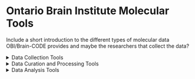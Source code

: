 # Ontario Brain Institute Molecular Tools

Include a short introduction to the different types of molecular data OBI/Brain-CODE provides and maybe the researchers that collect the data?

<details><summary>Data Collection Tools</summary>
&nbsp 
    
| Tool/Pipeline | Description | Requirements | Compute Location | Research Program(s) |
| ---------------- | ----------- | --------------------------- | ----------- | ---------|
| [LabKey](https://www.labkey.com/) | Software used for life science data management. Data is collected in data form. <details><summary>License</summary>Apache Version 2.0</details> <details><summary>Tool Citation(s)</summary>**General Use**: Nelson EK, Piehler B, Eckels J, Rauch A, Bellew M, Hussey P, Ramsay S, Nathe C, Lum K, Krouse K, Stearns D, Connolly B, Skillman T, Igra M. LabKey Server: An open source platform for scientific data integration, analysis and collaboration. BMC Bioinformatics 2011 Mar 9; 12(1): 71. <br></br> **Proteomics**: Rauch A, Bellew M, Eng J, Fitzgibbon M, Holzman T, Hussey P, Igra M, Maclean B, Lin CW, Detter A, Fang R, Faca V, Gafken P, Zhang H, Whitaker J, States D, Hanash S, Paulovich A, McIntosh MW: Computational Proteomics Analysis System (CPAS):  An Extensible, Open-Source Analytic System for Evaluating and Publishing Proteomic Data and High Throughput Biological Experiments. Journal of Proteome Research 2006, 5:112-121. <br></br> **Flow**: Shulman N, Bellew M, Snelling G, Carter D, Huang Y, Li H, Self SG, McElrath MJ, De Rosa SC: Development of an automated analysis system for data from flow cytometric intracellular cytokine staining assays from clinical vaccine trials. Cytometry 2008, 73A:847-856.</details> <details><summary>**Relevant Publications**</summary></details>| N/A | [Brain-CODE](https://www.braincode.ca/) | CAN-BIND |
| [ClinVar](https://www.ncbi.nlm.nih.gov/clinvar/) | Scientifically supported public archive of reports of the relationships among human variations and phenotypes <details><summary>License</summary>Permissive License</details> <details><summary>Tool Citation(s)</summary>Landrum MJ, Lee JM, Benson M, Brown GR, Chao C, Chitipiralla S, Gu B, Hart J, Hoffman D, Jang W, Karapetyan K, Katz K, Liu C, Maddipatla Z, Malheiro A, McDaniel K, Ovetsky M, Riley G, Zhou G, Holmes JB, Kattman BL, Maglott DR. ClinVar: improving access to variant interpretations and supporting evidence. Nucleic Acids Res . 2018 Jan 4. PubMed PMID: 29165669 </details> <details><summary>**Relevant Publications**</summary>To be filled</details> | N/A | Web-based| EpLink |
| [OMIM](https://www.omim.org/)| A comprehensive manual of human genes and genetic phenotypes <details><summary>**License**</summary></details><details><summary>Tool Citation(s)</summary>Online Mendelian Inheritance in Man, OMIM®. McKusick-Nathans Institute of Genetic Medicine, Johns Hopkins University (Baltimore, MD), {date}. World Wide Web URL: https://omim.org/ <br></br> Details on how to cite specific articles from OMIM can be found [here](https://www.omim.org/help/faq#1_8:~:text=Citing%20a%20specific%20entry%20in%20OMIM%3A)</details> <details><summary>**Relevant Publications**</summary></details>| N/A |  Web-based | EpLink |
| [Varsome](https://varsome.com/) | A variant knowledge community, data aggregator, and variant data discovery tool <details><summary>**License**</summary></details><details><summary>Tool Citation(s)</summary>VarSome: the human genomic variant search engine, Christos Kopanos, Vasilis Tsiolkas, Alexandros Kouris, Charles E Chapple, Monica Albarca Aguilera, Richard Meyer, Andreas Massouras, Bioinformatics, Volume 35, Issue 11, 1 June 2019, Pages 1978–1980, https://doi.org/10.1093/bioinformatics/bty897 </details><details><summary>**Relevant Publications**</summary></details>| N/A |  Web-based | EpLink |
 
</details>

<details><summary>Data Curation and Processing Tools</summary>
&nbsp
    
| Tool/Pipeline | Description | Requirements | Compute Location | Research Program(s) |
| ---------------- | ----------- | --------------------------- | ----------- | ---------|
| [Plink](https://github.com/GELOG/plink) | genome association analysis toolset that can be used to conduct a range of large scale analyses <details><summary>License</summary>GNU General Public License Version 2.0</details> <details><summary>Tool Citation(s)</summary>Purcell S, Neale B, Todd-Brown K, Thomas L, Ferreira MAR, Bender D, Maller J, Sklar P, de Bakker PIW, Daly MJ & Sham PC (2007) PLINK: a toolset for whole-genome association and population-based linkage analysis. American Journal of Human Genetics, 81. </br><br>PLINK: Whole genome data analysis toolset. (n.d.). Retrieved August 4, 2022, from https://zzz.bwh.harvard.edu/plink/</details> <details><summary>**Relevant Publications**</summary></details>| N/A | At the lab | ONDRI |
| Meds Tool | Excel based tool that performs drug categorization.| N/A | At the lab | ONDRI |
| [Simoa](https://www.svarlifescience.com/knowledge/technologies/simoa-bead-technology#:~:text=Simoa%20is%20an%20ultra%2Dsensitive,in%20most%20common%20sample%20types.) | Tool used for molecular classification of amyloid and Tau proteins </br><br> can't seem to find license OR tool citation...| N/A | [Brain-CODE](https://www.braincode.ca/) | ONDRI |
| [Masshunter](https://www.agilent.com/en/product/software-informatics/mass-spectrometry-software?gclid=EAIaIQobChMI0drnxpWZ-QIV_T6tBh20DQ7pEAAYASAAEgJ7MfD_BwE&gclsrc=aw.ds) | Quantitation tool upstream of data upload <details><summary>License</summary>[Customary non-commercial license](https://www.agilent.com/cs/library/quickreference/public/Agilent_Software_EULA.pdf) </details> <details><summary>Tool Citation(s)</summary>Agilent Masshunter Quantitative Analysis software (RRID:SCR_015040)</details> <details><summary>**Relevant Publications**</summary></details>| N/A | At the lab | ONDRI |
| [Data Preparation (Shiny) App](https://github.com/ondri-nibs/dataprep_app) | Prepares ONDRI data for outlier analysis. <details><summary>License</summary>GNU General Public License Version 3.0</details> | R, RStudio, [GSVD](https://github.com/derekbeaton/GSVD) and [ours](https://github.com/derekbeaton/OuRS) R Packages | At the lab | ONDRI| 
| [Outliers (Shiny) App](https://github.com/ondri-nibs/outliers_app) | Performs outlier analyses on ONDRI data <details><summary>License</summary>GNU General Public License Version 3.2</details> | R, Rstudio | At the lab | ONDRI| 
| [Adobe Acrobat Pro 2020](https://www.adobe.com/ca/acrobat/complete-pdf-solution.html?mv=search&ef_id=EAIaIQobChMIz-2g35WZ-QIVIz2tBh1spgDtEAAYASAAEgLHzPD_BwE:G:s&s_kwcid=AL!3085!3!495116485612!e!!g!!adobe%20acrobat%20pro!12198071516!116786778653&gclid=EAIaIQobChMIz-2g35WZ-QIVIz2tBh1spgDtEAAYASAAEgLHzPD_BwE) | Software used to redact all personal health information (PHI) from genetic reports. <details><summary>License</summary>Named User License</details>| N/A | At the lab | EpLink |
</details>

<details><summary>Data Analysis Tools</summary>
&nbsp 
    
| Tool/Pipeline | Description | Requirements | Compute Location | Research Program(s) |
| ---------------- | ----------- | --------------------------- | ----------- | ---------|
| RStudio |Software used to write scripts to conduct data analysis.| N/A | At the lab | ONDRI |
| SPSS |Software used to write scripts to conduct data analysis.| N/A | At the lab | ONDRI, EpLink |
| [Metaboanalyst.ca](https://www.metaboanalyst.ca/) | Website used for data analysis of blood sample data. <details><summary>License</summary>GNU General Public License Version 2.0</details> <details><summary>Tool Citation(s)</summary>MetaboAnalyst (RRID:SCR_015539)</details> <details><summary>Relevant Publications</summary>[Chong et al., 2019](https://doi.org/10.1002/cpbi.86), [Pang et al., 2020](https://doi.org/10.3390/metabo10050186), [Pang, Chong, et al., 2021](https://doi.org/10.1093/nar/gkab382), [Pang, Zhou, et al., 2021](https://doi.org/10.3390/metabo11010044), [Pang et al., 2022](https://doi.org/10.1038/s41596-022-00710-w)</details> | N/A | Web-based | ONDRI |
| [impute lcmd (R package)](https://rdrr.io/cran/imputeLCMD/) | R package used for data analysis (molecular missing data below LOD) <details><summary>License</summary>GNU General Public License Version 2.0 </details>  <details><summary>Tool Citation(s)</summary> Cosmin Lazar and Thomas Burger (2022). imputeLCMD: A Collection of Methods for Left-Censored Missing Data Imputation. R package version 2.1. https://CRAN.R-project.org/package=imputeLCMD </details> <details><summary>**Relevant Publications**</summary></details> | [pcaMethods](https://www.bioconductor.org/packages/release/bioc/html/pcaMethods.html) and [impute](https://www.bioconductor.org/packages/release/bioc/html/impute.html) R packages | At the lab | ONDRI |
| [Mplus](http://www.statmodel.com/) | Software used for structural modeling of blood sample data. <details><summary>License</summary>Single-User License</details> <details><summary>Tool Citation</summary>Muthén, L.K. and Muthén, B.O. (1998-2017). Mplus User’s Guide. Eighth Edition. Los Angeles, CA: Muthén & Muthén</details><details><summary>Relevant Publications</summary> [Cella et al., 2007](https://doi.org/10.1097/01.mlr.0000258615.42478.55), [Babbott et al., 2014](https://doi.org/10.1136/amiajnl-2013-001875)</details> | N/A | At the lab | ONDRI |
    
</details>
